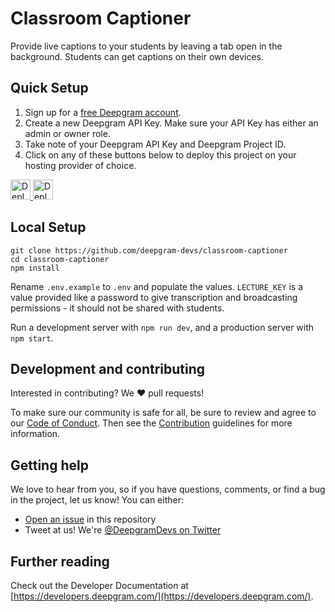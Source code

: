 # Classroom Captioner

Provide live captions to your students by leaving a tab open in the background. Students can get captions on their own devices.

## Quick Setup

1. Sign up for a [free Deepgram account](https://console.deepgram.com/signup?utm_source=DEVREL&utm_medium=github&utm_content=classroom-captioner).
2. Create a new Deepgram API Key. Make sure your API Key has either an admin or owner role.
3. Take note of your Deepgram API Key and Deepgram Project ID.
4. Click on any of these buttons below to deploy this project on your hosting provider of choice.

<a href="https://heroku.com/deploy?template=https://github.com/deepgram-devs/classroom-captioner">
  <img src="https://www.herokucdn.com/deploy/button.svg" alt="Deploy to Heroku" height="32">
</a>
<a href="https://render.com/deploy?repo=https://github.com/deepgram-devs/classroom-captioner">
  <img src="https://render.com/images/deploy-to-render-button.svg" alt="Deploy to Render" height="32">
</a>

## Local Setup

```
git clone https://github.com/deepgram-devs/classroom-captioner
cd classroom-captioner
npm install
```

Rename `.env.example` to `.env` and populate the values. `LECTURE_KEY` is a value provided like a password to give transcription and broadcasting permissions - it should not be shared with students.

Run a development server with `npm run dev`, and a production server with `npm start`.

## Development and contributing

Interested in contributing? We ❤️ pull requests!

To make sure our community is safe for all, be sure to review and agree to our
[Code of Conduct](./.github/CODE_OF_CONDUCT.md). Then see the
[Contribution](./.github/CONTRIBUTING.md) guidelines for more information.

## Getting help

We love to hear from you, so if you have questions, comments, or find a bug in the
project, let us know! You can either:

- [Open an issue](https://github.com/deepgram-devs/classroom-captioner/issues/new) in this
repository
- Tweet at us! We're [@DeepgramDevs on Twitter](https://twitter.com/DeepgramDevs)

## Further reading

Check out the Developer Documentation at [https://developers.deepgram.com/](https://developers.deepgram.com/).
